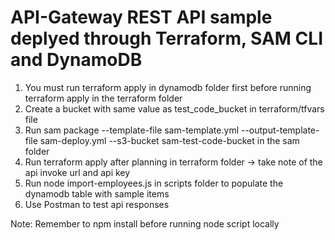 # API-Gateway REST API sample deplyed through Terraform, SAM CLI and DynamoDB

1. You must run terraform apply in dynamodb folder first before running terraform apply in the terraform folder
2. Create a bucket with same value as test_code_bucket in terraform/tfvars file
3. Run sam package --template-file sam-template.yml --output-template-file sam-deploy.yml --s3-bucket sam-test-code-bucket in the sam folder
4. Run terraform apply after planning in terraform folder -> take note of the api invoke url and api key
5. Run node import-employees.js in scripts folder to populate the dynamodb table with sample items
6. Use Postman to test api responses

Note: Remember to npm install before running node script locally